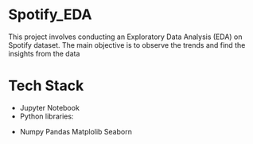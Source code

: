 # Spotify_EDA

This project involves conducting an Exploratory Data Analysis (EDA) on Spotify dataset. The main objective is to observe the trends and find the insights from the data

# Tech Stack
* Jupyter Notebook 
* Python libraries:
+ Numpy
Pandas 
Matplolib
Seaborn
